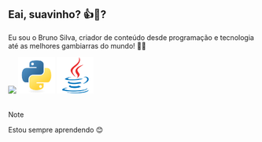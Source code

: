## Eai, suavinho? 👍🍷?
Eu sou o Bruno Silva, criador de conteúdo desde programação e tecnologia até as melhores gambiarras do mundo! 👀🗿
<br>

<div style="display: inline_block">
<img width="75" src="https://i.ibb.co/rtqCssQ/MELOSO-MASTER.jpg">
<img width="75" src="https://raw.githubusercontent.com/devicons/devicon/master/icons/python/python-original.svg">
<img width="75" src="https://raw.githubusercontent.com/devicons/devicon/ca28c779441053191ff11710fe24a9e6c23690d6/icons/java/java-original.svg">
<img width="75" srv="https://raw.githubusercontent.com/devicons/devicon/ca28c779441053191ff11710fe24a9e6c23690d6/icons/c/c-original.svg">
</div>

<br>

> [!note]
> Estou sempre aprendendo 😊
